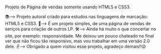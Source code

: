 Projeto de Página de vendas somente usando HTML5 e CSS3.

📚--> Projeto autoral criado para estudos nas linguagens de marcação: HTML5 e CSS3. 
📂--> É um projeto simples, de uma página de vendas de seriços para criação de outros LP.
🛠--> Ainda há muito o que concertar no site, por exemplo: responsividade. Me deixou um pouco chateado no final ver que não ficou tão responsivo, mas vou trabalhar em uma versão 2.0 dele. 
✌--> Obrigado a quem visitou esse projeto, agradeço demais!!😜
